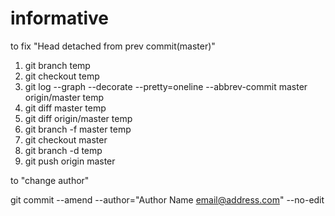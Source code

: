# informative

to fix "Head detached from prev commit(master)"

1. git branch temp
2. git checkout temp
3. git log --graph --decorate --pretty=oneline --abbrev-commit master origin/master temp
4. git diff master temp
5. git diff origin/master temp
6. git branch -f master temp
7. git checkout master
8. git branch -d temp
9. git push origin master


to "change author"

git commit --amend --author="Author Name <email@address.com>" --no-edit
